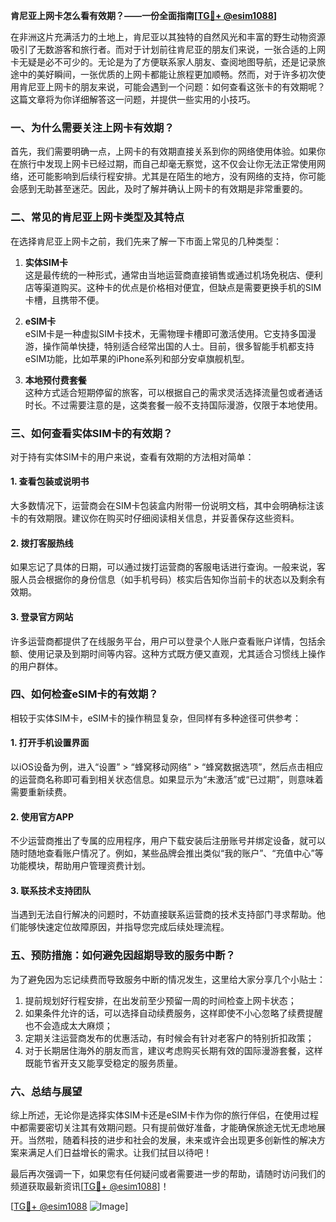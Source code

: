 **肯尼亚上网卡怎么看有效期？——一份全面指南[[TG💪+ @esim1088](https://t.me/s/esim1088)]**

在非洲这片充满活力的土地上，肯尼亚以其独特的自然风光和丰富的野生动物资源吸引了无数游客和旅行者。而对于计划前往肯尼亚的朋友们来说，一张合适的上网卡无疑是必不可少的。无论是为了方便联系家人朋友、查阅地图导航，还是记录旅途中的美好瞬间，一张优质的上网卡都能让旅程更加顺畅。然而，对于许多初次使用肯尼亚上网卡的朋友来说，可能会遇到一个问题：如何查看这张卡的有效期呢？这篇文章将为你详细解答这一问题，并提供一些实用的小技巧。

### 一、为什么需要关注上网卡有效期？

首先，我们需要明确一点，上网卡的有效期直接关系到你的网络使用体验。如果你在旅行中发现上网卡已经过期，而自己却毫无察觉，这不仅会让你无法正常使用网络，还可能影响到后续行程安排。尤其是在陌生的地方，没有网络的支持，你可能会感到无助甚至迷茫。因此，及时了解并确认上网卡的有效期是非常重要的。

### 二、常见的肯尼亚上网卡类型及其特点

在选择肯尼亚上网卡之前，我们先来了解一下市面上常见的几种类型：

1. **实体SIM卡**  
   这是最传统的一种形式，通常由当地运营商直接销售或通过机场免税店、便利店等渠道购买。这种卡的优点是价格相对便宜，但缺点是需要更换手机的SIM卡槽，且携带不便。

2. **eSIM卡**  
   eSIM卡是一种虚拟SIM卡技术，无需物理卡槽即可激活使用。它支持多国漫游，操作简单快捷，特别适合经常出国的人士。目前，很多智能手机都支持eSIM功能，比如苹果的iPhone系列和部分安卓旗舰机型。

3. **本地预付费套餐**  
   这种方式适合短期停留的旅客，可以根据自己的需求灵活选择流量包或者通话时长。不过需要注意的是，这类套餐一般不支持国际漫游，仅限于本地使用。

### 三、如何查看实体SIM卡的有效期？

对于持有实体SIM卡的用户来说，查看有效期的方法相对简单：

#### 1. 查看包装或说明书  
大多数情况下，运营商会在SIM卡包装盒内附带一份说明文档，其中会明确标注该卡的有效期限。建议你在购买时仔细阅读相关信息，并妥善保存这些资料。

#### 2. 拨打客服热线  
如果忘记了具体的日期，可以通过拨打运营商的客服电话进行查询。一般来说，客服人员会根据你的身份信息（如手机号码）核实后告知你当前卡的状态以及剩余有效期。

#### 3. 登录官方网站  
许多运营商都提供了在线服务平台，用户可以登录个人账户查看账户详情，包括余额、使用记录及到期时间等内容。这种方式既方便又直观，尤其适合习惯线上操作的用户群体。

### 四、如何检查eSIM卡的有效期？

相较于实体SIM卡，eSIM卡的操作稍显复杂，但同样有多种途径可供参考：

#### 1. 打开手机设置界面  
以iOS设备为例，进入“设置” > “蜂窝移动网络” > “蜂窝数据选项”，然后点击相应的运营商名称即可看到相关状态信息。如果显示为“未激活”或“已过期”，则意味着需要重新续费。

#### 2. 使用官方APP  
不少运营商推出了专属的应用程序，用户下载安装后注册账号并绑定设备，就可以随时随地查看账户情况了。例如，某些品牌会推出类似“我的账户”、“充值中心”等功能模块，帮助用户管理资费计划。

#### 3. 联系技术支持团队  
当遇到无法自行解决的问题时，不妨直接联系运营商的技术支持部门寻求帮助。他们能够快速定位故障原因，并指导您完成后续处理流程。

### 五、预防措施：如何避免因超期导致的服务中断？

为了避免因为忘记续费而导致服务中断的情况发生，这里给大家分享几个小贴士：

1. 提前规划好行程安排，在出发前至少预留一周的时间检查上网卡状态；
2. 如果条件允许的话，可以选择自动续费服务，这样即使不小心忽略了续费提醒也不会造成太大麻烦；
3. 定期关注运营商发布的优惠活动，有时候会有针对老客户的特别折扣政策；
4. 对于长期居住海外的朋友而言，建议考虑购买长期有效的国际漫游套餐，这样既能节省开支又能享受稳定的服务质量。

### 六、总结与展望

综上所述，无论你是选择实体SIM卡还是eSIM卡作为你的旅行伴侣，在使用过程中都需要密切关注其有效期问题。只有提前做好准备，才能确保旅途无忧无虑地展开。当然啦，随着科技的进步和社会的发展，未来或许会出现更多创新性的解决方案来满足人们日益增长的需求。让我们拭目以待吧！

最后再次强调一下，如果您有任何疑问或者需要进一步的帮助，请随时访问我们的频道获取最新资讯[[TG💪+ @esim1088](https://t.me/s/esim1088)]！

[[TG💪+ @esim1088](https://t.me/s/esim1088) ![Image](https://i.postimg.cc/4NQfJmqS/Snipaste-2025-05-13-00-14-12.png)]